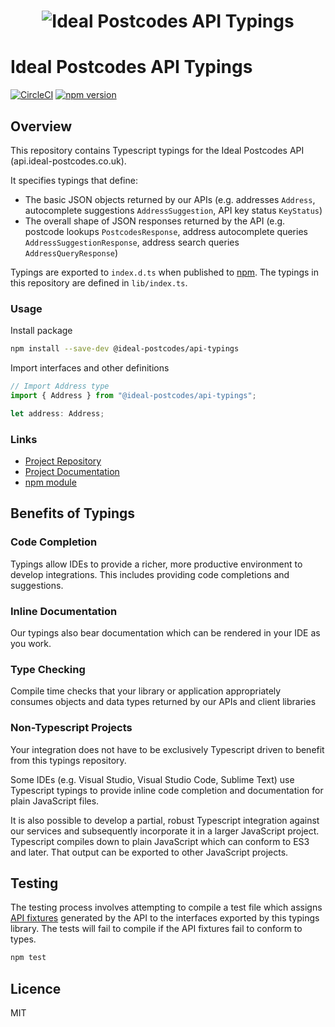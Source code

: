 <h1 align="center">
  <img src="https://img.ideal-postcodes.co.uk/API%20Typings%20Logo@3x.png" alt="Ideal Postcodes API Typings">
</h1>

# Ideal Postcodes API Typings

[![CircleCI](https://circleci.com/gh/ideal-postcodes/api-typings.svg?style=svg)](https://circleci.com/gh/ideal-postcodes/api-typings)
[![npm version](https://badge.fury.io/js/%40ideal-postcodes%2Fapi-typings.svg)](https://badge.fury.io/js/%40ideal-postcodes%2Fapi-typings)

## Overview

This repository contains Typescript typings for the Ideal Postcodes API (api.ideal-postcodes.co.uk).

It specifies typings that define:

- The basic JSON objects returned by our APIs (e.g. addresses `Address`, autocomplete suggestions `AddressSuggestion`, API key status `KeyStatus`)
- The overall shape of JSON responses returned by the API (e.g. postcode lookups `PostcodesResponse`, address autocomplete queries `AddressSuggestionResponse`, address search queries `AddressQueryResponse`)

Typings are exported to `index.d.ts` when published to [npm](https://www.npmjs.com/package/@ideal-postcodes/api-typings). The typings in this repository are defined in `lib/index.ts`.

### Usage

Install package

```bash
npm install --save-dev @ideal-postcodes/api-typings
```

Import interfaces and other definitions

```typescript
// Import Address type
import { Address } from "@ideal-postcodes/api-typings";

let address: Address;
```

### Links

- [Project Repository](https://github.com/ideal-postcodes/api-typings)
- [Project Documentation](https://api-typings.ideal-postcodes.dev)
- [npm module](https://www.npmjs.com/package/@ideal-postcodes/api-typings)

## Benefits of Typings

### Code Completion

Typings allow IDEs to provide a richer, more productive environment to develop integrations. This includes providing code completions and suggestions.

### Inline Documentation

Our typings also bear documentation which can be rendered in your IDE as you work.

### Type Checking

Compile time checks that your library or application appropriately consumes objects and data types returned by our APIs and client libraries

### Non-Typescript Projects

Your integration does not have to be exclusively Typescript driven to benefit from this typings repository. 

Some IDEs (e.g. Visual Studio, Visual Studio Code, Sublime Text) use Typescript typings to provide inline code completion and documentation for plain JavaScript files. 

It is also possible to develop a partial, robust Typescript integration against our services and subsequently incorporate it in a larger JavaScript project. Typescript compiles down to plain JavaScript which can conform to ES3 and later. That output can be exported to other JavaScript projects.

## Testing

The testing process involves attempting to compile a test file which assigns [API fixtures](https://github.com/ideal-postcodes/api-fixtures) generated by the API to the interfaces exported by this typings library. The tests will fail to compile if the API fixtures fail to conform to types.

```bash
npm test
```

## Licence

MIT

